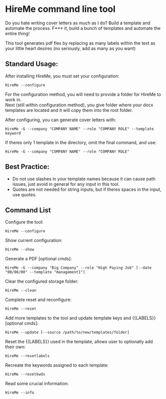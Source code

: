 # HireMe command line tool

Do you hate writing cover letters as much as I do?  Build a template and automate the process. F*** it, build a bunch of templates and automate the entire thing!  
  
This tool generates pdf fles by replacing as many labels within the text as your little heart desires (no seriously, add as many as you want)

## Standard Usage:
After installing HireMe, you must set your configuration:
```
HireMe --configure
```
For the configuration method, you will need to provide a folder for HireMe to work in.  
Next (still within configuration method), you give folder where your docx templates are located and it will copy them into the root folder. 

After configuring, you can generate cover letters with:
```
HireMe -G --company "COMPANY NAME" --role "COMPANY ROLE" --template keyword
```
If theres only 1 template in the directory, omit the final command, and use:
```
HireMe -G --company "COMPANY NAME" --role "COMPANY ROLE"
```
## Best Practice:
* Do not use slashes in your template names because it can cause path issues, just avoid in general for any input in this tool.
* Quotes are not needed for string inputs, but if theres spaces in the input, use quotes.

## Command List

Configure the tool: 
``` 
HireMe --configure
```

Show current configuration:
```
HireMe --show
```

Generate a PDF [optional cmds]:  
```
HireMe -G --company "Big Company" --role "High Paying Job" [--date "00/00/00" --template "management1"]
```

Clear the configured storage folder:
```
HireMe --clean
```

Complete reset and reconfigure:
```
HireMe --reset
```

Add more templates to the tool and update template keys and {{LABELS}} [optional cmds]:
```
HireMe --update [--source /path/to/new/templates/folder]
```

Reset the {{LABELS}} used in the template, allows user to optionally add their own:
```
HireMe --resetlabels
```

Recreate the keywords assigned to each template:
```
HireMe --resetkwds
```

Read some crucial information:
```
HireMe --info
```











